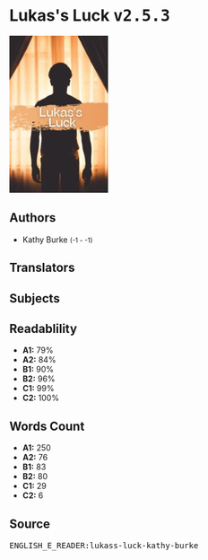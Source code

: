 # Lukas's Luck <kbd>v2.5.3</kbd>

![](./cover.medium.jpg "")

## Authors


 - Kathy Burke <small>(-1 - -1)</small>

## Translators



## Subjects



## Readablility


 - **A1:** 79%
 - **A2:** 84%
 - **B1:** 90%
 - **B2:** 96%
 - **C1:** 99%
 - **C2:** 100%

## Words Count


 - **A1:** 250
 - **A2:** 76
 - **B1:** 83
 - **B2:** 80
 - **C1:** 29
 - **C2:** 6

## Source


<kbd>ENGLISH_E_READER:lukass-luck-kathy-burke</kbd>

